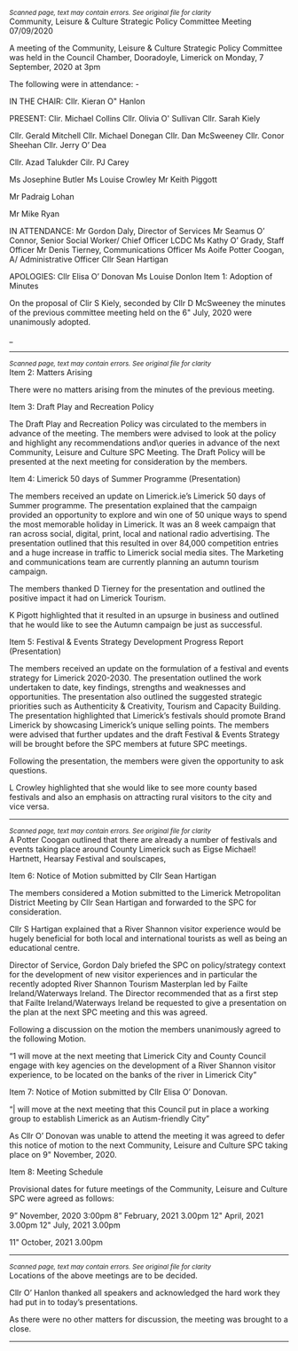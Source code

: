 *<small>Scanned page, text may contain errors. See original file for clarity</small>*  
Community, Leisure & Culture Strategic Policy Committee Meeting 07/09/2020

A meeting of the Community, Leisure & Culture Strategic Policy Committee was held in the
Council Chamber, Dooradoyle, Limerick on Monday, 7 September, 2020 at 3pm

The following were in attendance: -

IN THE CHAIR: Cllr. Kieran O" Hanlon

PRESENT: Clir. Michael Collins
Cllr. Olivia O' Sullivan
Cllr. Sarah Kiely

Cllr. Gerald Mitchell
Cllr. Michael Donegan
Cllr. Dan McSweeney
Cllr. Conor Sheehan
Cllr. Jerry O’ Dea

Cllr. Azad Talukder
Cilr. PJ Carey

Ms Josephine Butler
Ms Louise Crowley
Mr Keith Piggott

Mr Padraig Lohan

Mr Mike Ryan

IN ATTENDANCE: Mr Gordon Daly, Director of Services
Mr Seamus O’ Connor, Senior Social Worker/ Chief Officer LCDC
Ms Kathy O’ Grady, Staff Officer
Mr Denis Tierney, Communications Officer
Ms Aoife Potter Coogan, A/ Administrative Officer
Cllr Sean Hartigan

APOLOGIES: Cllr Elisa O’ Donovan
Ms Louise Donlon
Item 1: Adoption of Minutes

On the proposal of Clir S Kiely, seconded by Cllr D McSweeney the minutes of the previous
committee meeting held on the 6" July, 2020 were unanimously adopted.

_

---
*<small>Scanned page, text may contain errors. See original file for clarity</small>*  
Item 2: Matters Arising

There were no matters arising from the minutes of the previous meeting.

Item 3: Draft Play and Recreation Policy

The Draft Play and Recreation Policy was circulated to the members in advance of the
meeting. The members were advised to look at the policy and highlight any
recommendations and\or queries in advance of the next Community, Leisure and Culture
SPC Meeting. The Draft Policy will be presented at the next meeting for consideration by the
members.

Item 4: Limerick 50 days of Summer Programme (Presentation)

The members received an update on Limerick.ie’s Limerick 50 days of Summer programme.
The presentation explained that the campaign provided an opportunity to explore and win
one of 50 unique ways to spend the most memorable holiday in Limerick. It was an 8 week
campaign that ran across social, digital, print, local and national radio advertising. The
presentation outlined that this resulted in over 84,000 competition entries and a huge
increase in traffic to Limerick social media sites. The Marketing and communications team are
currently planning an autumn tourism campaign.

The members thanked D Tierney for the presentation and outlined the positive impact it had
on Limerick Tourism.

K Pigott highlighted that it resulted in an upsurge in business and outlined that he would like
to see the Autumn campaign be just as successful.

Item 5: Festival & Events Strategy Development Progress Report (Presentation)

The members received an update on the formulation of a festival and events strategy for
Limerick 2020-2030. The presentation outlined the work undertaken to date, key findings,
strengths and weaknesses and opportunities. The presentation also outlined the suggested
strategic priorities such as Authenticity & Creativity, Tourism and Capacity Building. The
presentation highlighted that Limerick’s festivals should promote Brand Limerick by
showcasing Limerick’s unique selling points. The members were advised that further updates
and the draft Festival & Events Strategy will be brought before the SPC members at future
SPC meetings.

Following the presentation, the members were given the opportunity to ask questions.

L Crowley highlighted that she would like to see more county based festivals and also an
emphasis on attracting rural visitors to the city and vice versa.

---
*<small>Scanned page, text may contain errors. See original file for clarity</small>*  
A Potter Coogan outlined that there are already a number of festivals and events taking
place around County Limerick such as Eigse Michael! Hartnett, Hearsay Festival and
soulscapes,

Item 6: Notice of Motion submitted by Cllr Sean Hartigan

The members considered a Motion submitted to the Limerick Metropolitan District Meeting
by Cllr Sean Hartigan and forwarded to the SPC for consideration.

Cllr S Hartigan explained that a River Shannon visitor experience would be hugely beneficial
for both local and international tourists as well as being an educational centre.

Director of Service, Gordon Daly briefed the SPC on policy/strategy context for the
development of new visitor experiences and in particular the recently adopted River
Shannon Tourism Masterplan led by Failte Ireland/Waterways Ireland. The Director
recommended that as a first step that Failte Ireland/Waterways Ireland be requested to give
a presentation on the plan at the next SPC meeting and this was agreed.

Following a discussion on the motion the members unanimously agreed to the following
Motion.

“1 will move at the next meeting that Limerick City and County Council engage with key
agencies on the development of a River Shannon visitor experience, to be located on the
banks of the river in Limerick City”

Item 7: Notice of Motion submitted by Cllr Elisa O’ Donovan.

“| will move at the next meeting that this Council put in place a working group to
establish Limerick as an Autism-friendly City”

As Cllr O’ Donovan was unable to attend the meeting it was agreed to defer this notice of
motion to the next Community, Leisure and Culture SPC taking place on 9" November,
2020.

Item 8: Meeting Schedule

Provisional dates for future meetings of the Community, Leisure and Culture SPC were
agreed as follows:

9” November, 2020 3:00pm
8” February, 2021 3.00pm
12" April, 2021 3.00pm
12" July, 2021 3.00pm

11" October, 2021 3.00pm

---
*<small>Scanned page, text may contain errors. See original file for clarity</small>*  
Locations of the above meetings are to be decided.

Cllr O’ Hanlon thanked all speakers and acknowledged the hard work they had put in to
today’s presentations.

As there were no other matters for discussion, the meeting was brought to a close.


---
